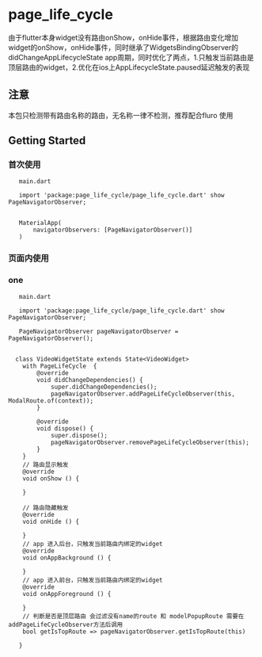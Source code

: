 # page_life_cycle

由于flutter本身widget没有路由onShow，onHide事件，根据路由变化增加widget的onShow，onHide事件，同时继承了WidgetsBindingObserver的didChangeAppLifecycleState app周期，同时优化了两点，1.只触发当前路由是顶层路由的widget，2.优化在ios上AppLifecycleState.paused延迟触发的表现

## 注意

  本包只检测带有路由名称的路由，无名称一律不检测，推荐配合fluro 使用

## Getting Started

### 首次使用

```
   main.dart

   import 'package:page_life_cycle/page_life_cycle.dart' show PageNavigatorObserver;


   MaterialApp(
       navigatorObservers: [PageNavigatorObserver()]
   )

```

### 页面内使用
### one

```
   main.dart

   import 'package:page_life_cycle/page_life_cycle.dart' show PageNavigatorObserver;

   PageNavigatorObserver pageNavigatorObserver = PageNavigatorObserver();
  

  class VideoWidgetState extends State<VideoWidget>
    with PageLifeCycle  {
        @override
        void didChangeDependencies() {
            super.didChangeDependencies();
            pageNavigatorObserver.addPageLifeCycleObserver(this, ModalRoute.of(context));
        }

        @override
        void dispose() {
            super.dispose();
            pageNavigatorObserver.removePageLifeCycleObserver(this);
        }
    }
    // 路由显示触发
    @override
    void onShow () {

    }
    
    // 路由隐藏触发
    @override
    void onHide () {

    }
    // app 进入后台，只触发当前路由内绑定的widget
    @override
    void onAppBackground () {

    }
    // app 进入前台，只触发当前路由内绑定的widget
    @override
    void onAppForeground () {

    }
    // 判断是否是顶层路由 会过滤没有name的route 和 modelPopupRoute 需要在addPageLifeCycleObserver方法后调用
    bool getIsTopRoute => pageNavigatorObserver.getIsTopRoute(this)

   }

```